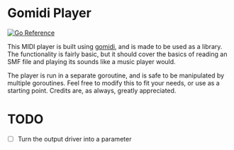 # Gomidi Player

[![Go Reference](https://pkg.go.dev/badge/github.com/Minoxs/gomidi-player.svg)](https://pkg.go.dev/github.com/Minoxs/gomidi-player)

This MIDI player is built using [gomidi](https://gitlab.com/gomidi/midi), and is made to be used as a library.
The functionality is fairly basic, but it should cover the basics of reading an SMF file and playing its sounds like a music player would.

The player is run in a separate goroutine, and is safe to be manipulated by multiple goroutines.
Feel free to modify this to fit your needs, or use as a starting point. Credits are, as always, greatly appreciated.

# TODO

- [ ] Turn the output driver into a parameter
